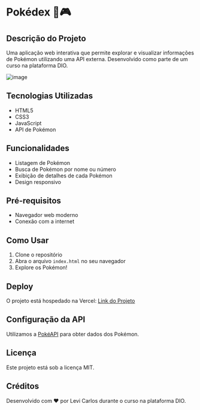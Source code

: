# Pokédex 🚀🎮

## Descrição do Projeto
Uma aplicação web interativa que permite explorar e visualizar informações de Pokémon utilizando uma API externa. Desenvolvido como parte de um curso na plataforma DIO.

![image](https://github.com/user-attachments/assets/1e3f60b0-6e26-48a2-b4ad-103f84aa0933)


## Tecnologias Utilizadas
- HTML5
- CSS3
- JavaScript
- API de Pokémon

## Funcionalidades
- Listagem de Pokémon
- Busca de Pokémon por nome ou número
- Exibição de detalhes de cada Pokémon
- Design responsivo

## Pré-requisitos
- Navegador web moderno
- Conexão com a internet

## Como Usar
1. Clone o repositório
2. Abra o arquivo `index.html` no seu navegador
3. Explore os Pokémon!

## Deploy
O projeto está hospedado na Vercel: [Link do Projeto](https://pokedex-dio-gamma.vercel.app/)

## Configuração da API
Utilizamos a [PokéAPI](https://pokeapi.co/) para obter dados dos Pokémon.

## Licença
Este projeto está sob a licença MIT.

## Créditos
Desenvolvido com ❤️ por Levi Carlos durante o curso na plataforma DIO.
